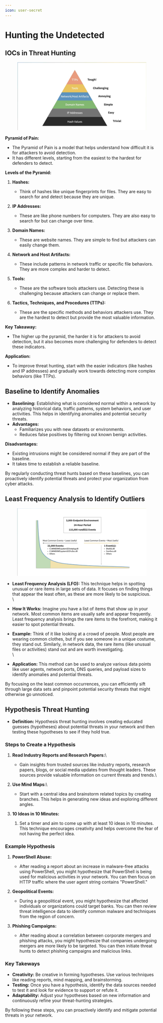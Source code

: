 ```yaml
---
icon: user-secret
---
```


# Hunting the Undetected

## IOCs in Threat Hunting

<figure><img src="../../.gitbook/assets/image (2).png" alt=""><figcaption></figcaption></figure>

**Pyramid of Pain:**

* The Pyramid of Pain is a model that helps understand how difficult it is for attackers to avoid detection.
* It has different levels, starting from the easiest to the hardest for defenders to detect.



**Levels of the Pyramid:**

1. **Hashes:**
   * Think of hashes like unique fingerprints for files. They are easy to search for and detect because they are unique.
2. **IP Addresses:**
   * These are like phone numbers for computers. They are also easy to search for but can change over time.
3. **Domain Names:**
   * These are website names. They are simple to find but attackers can easily change them.
4. **Network and Host Artifacts:**
   * These include patterns in network traffic or specific file behaviors. They are more complex and harder to detect.
5. **Tools:**
   * These are the software tools attackers use. Detecting these is challenging because attackers can change or replace them.
6.  **Tactics, Techniques, and Procedures (TTPs):**

    * These are the specific methods and behaviors attackers use. They are the hardest to detect but provide the most valuable information.



**Key Takeaway:**

* The higher up the pyramid, the harder it is for attackers to avoid detection, but it also becomes more challenging for defenders to detect these indicators.



**Application:**

* To improve threat hunting, start with the easier indicators (like hashes and IP addresses) and gradually work towards detecting more complex behaviors (like TTPs).



## Baseline to Identify Anomalies

* **Baselining:** Establishing what is considered normal within a network by analyzing historical data, traffic patterns, system behaviors, and user activities. This helps in identifying anomalies and potential security threats.
* **Advantages:**
  * Familiarizes you with new datasets or environments.
  * Reduces false positives by filtering out known benign activities.

**Disadvantages:**

* Existing intrusions might be considered normal if they are part of the baseline.
* It takes time to establish a reliable baseline.

By regularly conducting threat hunts based on these baselines, you can proactively identify potential threats and protect your organization from cyber attacks.



## Least Frequency Analysis to Identify Outliers

<figure><img src="../../.gitbook/assets/image (1) (1).png" alt=""><figcaption></figcaption></figure>

* **Least Frequency Analysis (LFO):** This technique helps in spotting unusual or rare items in large sets of data. It focuses on finding things that appear the least often, as these are more likely to be suspicious.\
  \

* **How It Works:** Imagine you have a list of items that show up in your network. Most common items are usually safe and appear frequently. Least frequency analysis brings the rare items to the forefront, making it easier to spot potential threats.



* **Example:** Think of it like looking at a crowd of people. Most people are wearing common clothes, but if you see someone in a unique costume, they stand out. Similarly, in network data, the rare items (like unusual files or activities) stand out and are worth investigating.\
  \

* **Application:** This method can be used to analyze various data points like user agents, network ports, DNS queries, and payload sizes to identify anomalies and potential threats.



By focusing on the least common occurrences, you can efficiently sift through large data sets and pinpoint potential security threats that might otherwise go unnoticed.



## Hypothesis Threat Hunting

* **Definition:** Hypothesis threat hunting involves creating educated guesses (hypotheses) about potential threats in your network and then testing these hypotheses to see if they hold true.

### Steps to Create a Hypothesis

1. **Read Industry Reports and Research Papers:**\

   * Gain insights from trusted sources like industry reports, research papers, blogs, or social media updates from thought leaders. These sources provide valuable information on current threats and trends.\

2.  **Use Mind Maps:**\


    * Start with a central idea and brainstorm related topics by creating branches. This helps in generating new ideas and exploring different angles.


3. **10 Ideas in 10 Minutes:**
   1. Set a timer and aim to come up with at least 10 ideas in 10 minutes. This technique encourages creativity and helps overcome the fear of not having the perfect idea.

### Example Hypothesis

1.  **PowerShell Abuse:**

    * After reading a report about an increase in malware-free attacks using PowerShell, you might hypothesize that PowerShell is being used for malicious activities in your network. You can then focus on HTTP traffic where the user agent string contains "PowerShell."


2.  **Geopolitical Events:**

    * During a geopolitical event, you might hypothesize that affected individuals or organizations could target banks. You can then review threat intelligence data to identify common malware and techniques from the region of concern.


3. **Phishing Campaigns:**
   * After reading about a correlation between corporate mergers and phishing attacks, you might hypothesize that companies undergoing mergers are more likely to be targeted. You can then initiate threat hunts to detect phishing campaigns and malicious links.

### Key Takeways

* **Creativity:** Be creative in forming hypotheses. Use various techniques like reading reports, mind mapping, and brainstorming.
* **Testing:** Once you have a hypothesis, identify the data sources needed to test it and look for evidence to support or refute it.
* **Adaptability:** Adjust your hypotheses based on new information and continuously refine your threat-hunting strategies.

By following these steps, you can proactively identify and mitigate potential threats in your network.

